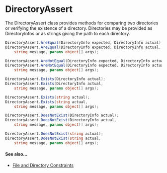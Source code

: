 # DirectoryAssert


The DirectoryAssert class provides methods for comparing two directories
or verifying the existence of a directory. Directories may be provided
as DirectoryInfos or as strings giving the path to each directory.

```csharp
DirectoryAssert.AreEqual(DirectoryInfo expected, DirectoryInfo actual);
DirectoryAssert.AreEqual(DirectoryInfo expected, DirectoryInfo actual, 
    string message, params object[] args);

DirectoryAssert.AreNotEqual(DirectoryInfo expected, DirectoryInfo actual);
DirectoryAssert.AreNotEqual(DirectoryInfo expected, DirectoryInfo actual, 
    string message, params object[] args);

DirectoryAssert.Exists(DirectoryInfo actual);
DirectoryAssert.Exists(DirectoryInfo actual, 
    string message, params object[] args);

DirectoryAssert.Exists(string actual);
DirectoryAssert.Exists(string actual, 
    string message, params object[] args);

DirectoryAssert.DoesNotExist(DirectoryInfo actual);
DirectoryAssert.DoesNotExist(DirectoryInfo actual, 
    string message, params object[] args);

DirectoryAssert.DoesNotExist(string actual);
DirectoryAssert.DoesNotExist(string actual, 
    string message, params object[] args);
```

#### See also...
* [File and Directory Constraints](xref:constraints#file-and-directory-constraints)


